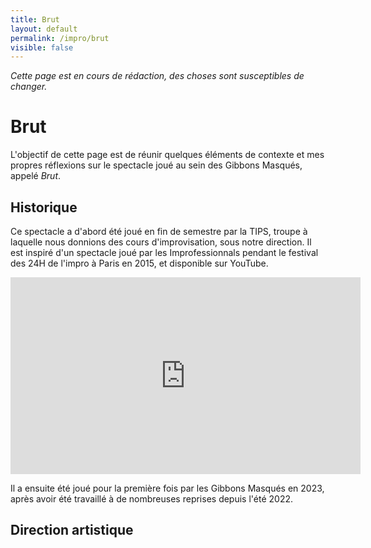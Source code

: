```yaml
---
title: Brut
layout: default
permalink: /impro/brut
visible: false
---
```


*Cette page est en cours de rédaction, des choses sont susceptibles de
changer.*

Brut
====

L'objectif de cette page est de réunir quelques éléments de contexte et mes
propres réflexions sur le spectacle joué au sein des Gibbons Masqués, appelé
*Brut*.

Historique
----------

Ce spectacle a d'abord été joué en fin de semestre par la TIPS, troupe à
laquelle nous donnions des cours d'improvisation, sous notre direction.
Il est inspiré d'un spectacle joué par les Improfessionnals pendant le
festival des 24H de l'impro à Paris en 2015, et disponible sur YouTube.

<div style="text-align:center">
<iframe width="560" height="315" src="https://www.youtube.com/embed/PdZBSRN0J7A?si=mi8oYodhA3FesT2H" title="YouTube video player" frameborder="0" allow="accelerometer; autoplay; clipboard-write; encrypted-media; gyroscope; picture-in-picture; web-share" allowfullscreen></iframe>
</div>

Il a ensuite été joué pour la première fois par les Gibbons Masqués en 2023,
après avoir été travaillé à de nombreuses reprises depuis l'été 2022.

Direction artistique
--------------------


